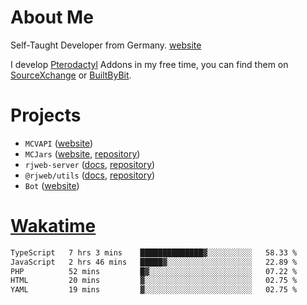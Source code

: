 # About Me

Self-Taught Developer from Germany. [website](https://rjansen.dev)

I develop [Pterodactyl](https://pterodactyl.io) Addons in my free time, you can find
them on [SourceXchange](https://www.sourcexchange.net/teams/356/profile) or [BuiltByBit](https://builtbybit.com/search/3078009).

# Projects

- `MCVAPI` ([website](https://versions.mcjars.app))
- `MCJars` ([website](https://mcjars.app), [repository](https://github.com/0x7d8/mcjar))
- `rjweb-server` ([docs](https://server.rjweb.dev), [repository](https://github.com/0x7d8/NPM_WEB-SERVER))
- `@rjweb/utils` ([docs](https://utils.rjweb.dev), [repository](https://github.com/0x7d8/rjweb-utils))
- `Bot` ([website](https://bot.rjns.dev))

# [Wakatime](https://wakatime.com/@0x7d8)

<!--START_SECTION:waka-->

```txt
TypeScript   7 hrs 3 mins    ██████████████▓░░░░░░░░░░   58.33 %
JavaScript   2 hrs 46 mins   █████▓░░░░░░░░░░░░░░░░░░░   22.89 %
PHP          52 mins         █▓░░░░░░░░░░░░░░░░░░░░░░░   07.22 %
HTML         20 mins         ▓░░░░░░░░░░░░░░░░░░░░░░░░   02.75 %
YAML         19 mins         ▓░░░░░░░░░░░░░░░░░░░░░░░░   02.75 %
```

<!--END_SECTION:waka-->
